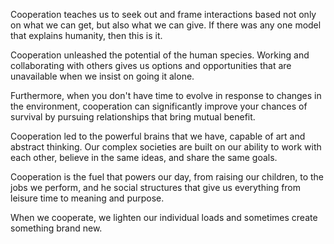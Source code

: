 Cooperation teaches us to seek out and frame interactions based not only on what we can get, but also what we can give. If there was any one model that explains humanity, then this is it. 

Cooperation unleashed the potential of the human species. Working and collaborating with others gives us options and opportunities that are unavailable when we insist on going it alone. 

Furthermore, when you don't have time to evolve in response to changes in the environment, cooperation can significantly improve your chances of survival by pursuing relationships that bring mutual benefit.

Cooperation led to the powerful brains that we have, capable of art and abstract thinking. Our complex societies are built on our ability to work with each other, believe in the same ideas, and share the same goals.

Cooperation is the fuel that powers our day, from raising our children, to the jobs we perform, and he social structures that give us everything from leisure time to meaning and purpose. 

When we cooperate, we lighten our individual loads and sometimes create something brand new.
